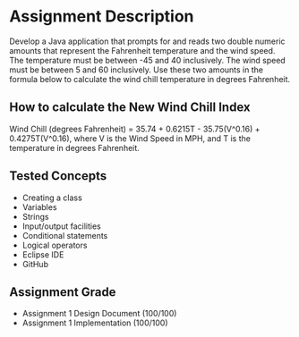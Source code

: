 # Assignment Description
Develop a Java application that prompts for and reads two double numeric amounts that represent the Fahrenheit temperature and the wind speed.  The temperature must be between -45 and 40 inclusively. The wind speed must be between 5 and 60 inclusively. Use these two amounts in the formula below to calculate the wind chill temperature in degrees Fahrenheit.
## How to calculate the New Wind Chill Index
Wind Chill (degrees Fahrenheit) = 35.74 + 0.6215T - 35.75(V^0.16) + 0.4275T(V^0.16), where V is the Wind Speed in MPH, and T is the temperature in degrees Fahrenheit.
## Tested Concepts
- Creating a class
- Variables
- Strings
- Input/output facilities
- Conditional statements
- Logical operators
- Eclipse IDE
- GitHub
## Assignment Grade
- Assignment 1 Design Document (100/100)
- Assignment 1 Implementation (100/100)
